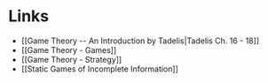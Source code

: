 # Links 
* [[Game Theory -- An Introduction by Tadelis|Tadelis Ch. 16 - 18]]
* [[Game Theory - Games]]
* [[Game Theory - Strategy]]
* [[Static Games of Incomplete Information]]